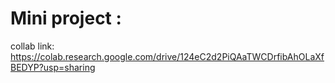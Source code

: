 # Mini project :

collab link: https://colab.research.google.com/drive/124eC2d2PiQAaTWCDrfibAhOLaXfBEDYP?usp=sharing
 
